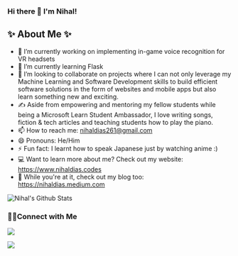 ### Hi there 👋 I'm Nihal!


## ✨ About Me ✨

- 🔭 I’m currently working on implementing in-game voice recognition for VR headsets
- 🌱 I’m currently learning Flask
- 👯 I’m looking to collaborate on projects where I can not only leverage my Machine Learning and Software Development skills to build efficient software solutions in the form of websites and mobile apps but also learn something new and exciting.
- ✍️ Aside from empowering and mentoring my fellow students while being a Microsoft Learn Student Ambassador, I love writing songs, fiction & tech articles and teaching students how to play the piano.
- 📫 How to reach me: nihaldias261@gmail.com
- 😄 Pronouns: He/Him
- ⚡ Fun fact: I learnt how to speak Japanese just by watching anime :)
- 💻 Want to learn more about me? Check out my website: https://www.nihaldias.codes
- 📕 While you're at it, check out my blog too: https://nihaldias.medium.com

![Nihal's Github Stats](https://github-readme-stats.vercel.app/api?username=nrd26&show_icons=true&theme=algolia)

### 🤝🏻Connect with Me
<p align="center">

<a href="https://www.linkedin.com/in/nihal-dias-913b8818b"><img src="https://img.shields.io/badge/-Nihal%20Rian%20Dias-0077B5?style=flat&logo=Linkedin&logoColor=white"/></a>

<a href="https://twitter.com/nekosenpai2601"><img src="https://img.shields.io/badge/-@adityavs__-E4405F?style=flat&logo=Twitter&logoColor=black"/></a>
</p>
